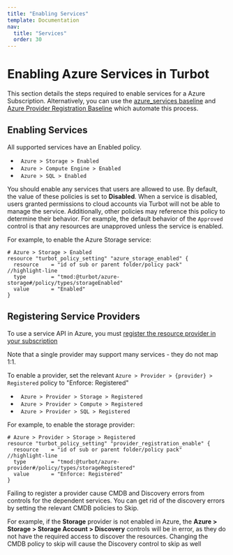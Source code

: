 ```yaml
---
title: "Enabling Services"
template: Documentation
nav:
  title: "Services"
  order: 30
---
```


# Enabling Azure Services in Turbot

<div className="alert alert-warning">
This section details the steps required to enable services for a Azure Subscription. Alternatively, you can use the <a href="https://github.com/turbot/guardrails-samples/tree/master/baselines/azure/azure_services">azure_services baseline</a> and <a href="https://github.com/turbot/guardrails-samples/tree/master/baselines/azure/azure_provider_registration">Azure Provider Registration Baseline</a> which automate this process.
</div>

## Enabling Services

All supported services have an Enabled policy.

<div className="example">
  <ul>
    <li><code> Azure > Storage > Enabled </code></li>
    <li><code> Azure > Compute Engine > Enabled </code></li>
    <li><code> Azure > SQL > Enabled </code></li>
  </ul>
</div>

You should enable any services that users are allowed to use. By default, the
value of these policies is set to **Disabled**. When a service is disabled,
users granted permissions to cloud accounts via Turbot will not be able to
manage the service. Additionally, other policies may reference this policy to
determine their behavior. For example, the default behavior of the
`Approved `control is that any resources are unapproved unless the service is
enabled.

For example, to enable the Azure Storage service:

```hcl
# Azure > Storage > Enabled
resource "turbot_policy_setting" "azure_storage_enabled" {
  resource    = "id of sub or parent folder/policy pack"   //highlight-line
  type        = "tmod:@turbot/azure-storage#/policy/types/storageEnabled"
  value       = "Enabled"
}

```

## Registering Service Providers

To use a service API in Azure, you must
[register the resource provider in your subscription](https://docs.microsoft.com/en-us/azure/azure-resource-manager/resource-manager-supported-services)

Note that a single provider may support many services - they do not map 1:1.

To enable a provider, set the relevant
`Azure > Provider > {provider} > Registered` policy to "Enforce: Registered"

<div className="example">
  <ul>
    <li><code> Azure > Provider > Storage > Registered </code></li>
    <li><code> Azure > Provider > Compute > Registered </code></li>
    <li><code> Azure > Provider > SQL > Registered </code></li>
  </ul>
</div>

For example, to enable the storage provider:

```hcl
# Azure > Provider > Storage > Registered
resource "turbot_policy_setting" "provider_registration_enable" {
  resource    = "id of sub or parent folder/policy pack"   //highlight-line
  type        = "tmod:@turbot/azure-provider#/policy/types/storageRegistered"
  value       = "Enforce: Registered"
}

```

Failing to register a provider cause CMDB and Discovery errors from controls for
the dependent services. You can get rid of the discovery errors by setting the
relevant CMDB policies to Skip.

For example, if the **Storage** provider is not enabled in Azure, the **Azure >
Storage > Storage Account > Discovery** controls will be in error, as they do
not have the required access to discover the resources. Changing the CMDB policy
to skip will cause the Discovery control to skip as well
